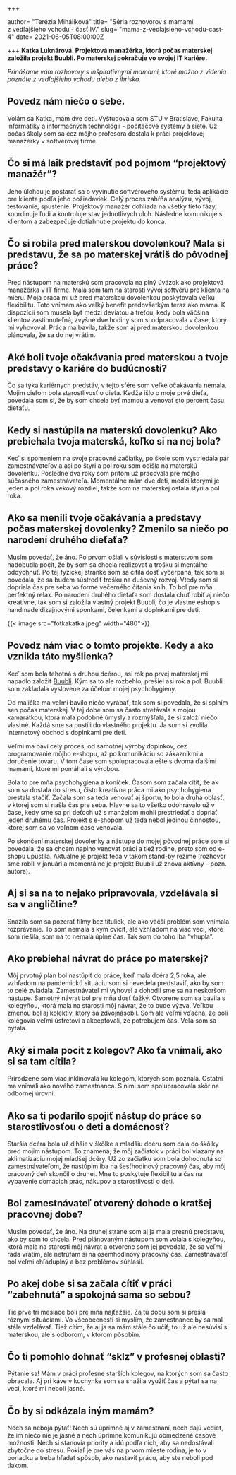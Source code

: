 +++

author= "Terézia Miháliková"
title= "Séria rozhovorov s mamami z&nbsp;vedľajšieho vchodu - časť IV."
slug= "mama-z-vedlajsieho-vchodu-cast-4"
date= 2021-06-05T08:00:00Z

+++
**Katka Luknárová. Projektová manažérka, ktorá počas materskej založila projekt Buubli.
Po materskej pokračuje vo svojej IT kariére.**

*Prinášame vám rozhovory s inšpiratívnymi mamami, ktoré možno z&nbsp;videnia poznáte z&nbsp;vedľajšieho vchodu alebo z ihriska.*

<!--more-->

## Povedz nám niečo o sebe.

Volám sa Katka, mám dve deti. Vyštudovala som STU v Bratislave, Fakulta informatiky a informačných technológií - počítačové systémy a siete. Už počas školy som sa cez môjho profesora dostala k práci projektovej manažérky v softvérovej firme.


## Čo si má laik predstaviť pod pojmom “projektový manažér”?

Jeho úlohou je postarať sa o vyvinutie softvérového systému, teda aplikácie pre klienta podľa jeho požiadaviek. Celý proces zahŕňa analýzu, vývoj, testovanie, spustenie. Projektový manažér dohliada na všetky tieto fázy, koordinuje ľudi a kontroluje stav jednotlivych uloh. Následne komunikuje s klientom a zabezpečuje dotiahnutie projektu do konca. 


## Čo si robila pred materskou dovolenkou? Mala si predstavu, že sa po materskej vrátiš do pôvodnej práce?

Pred nástupom na materskú som pracovala na plný úväzok ako projektová manažérka v IT firme. Mala som tam na starosti vývoj softvéru pre klienta na mieru. Moja práca mi už pred materskou dovolenkou poskytovala veľkú flexibilitu. Toto vnímam ako veľký benefit predovšetkým teraz ako mama. K dispozícii som musela byť medzi deviatou a treťou, kedy bola väčšina klientov zastihnuteľná, zvyšné dve hodiny som si odpracovala v čase, ktorý mi vyhovoval. Práca ma bavila, takže som aj pred materskou dovolenkou plánovala, že sa do nej vrátim.

## Aké boli tvoje očakávania pred materskou a tvoje predstavy o kariére do budúcnosti?

Čo sa týka kariérnych predstáv, v tejto sfére som veľké očakávania nemala. Mojim cieľom bola starostlivosť o dieťa. Keďže išlo o moje prvé dieťa, povedala som si, že by som chcela byť mamou a venovať sto percent času dieťaťu. 


## Kedy si nastúpila na materskú dovolenku? Ako prebiehala tvoja materská, koľko si na nej bola?

Keď si spomeniem na svoje pracovné začiatky, po škole som vystriedala pár zamestnávateľov a  asi po štyri a pol roku som odišla na materskú dovolenku. Posledné dva roky som pritom už pracovala pre môjho súčasného zamestnávateľa. Momentálne mám dve deti, medzi ktorými je jeden a pol roka vekový rozdiel, takže som na materskej ostala štyri a pol roka.


## Ako sa menili tvoje očakávania a predstavy počas materskej dovolenky? Zmenilo sa niečo po narodení druhého dieťaťa?

Musím povedať, že áno. Po prvom ošiali v súvislosti s materstvom som nadobudla pocit, že by som sa chcela realizovať a trošku si mentálne oddýchnuť. Po tej fyzickej stránke som sa cítila dosť vyčerpaná, tak som si povedala, že sa budem sústrediť trošku na duševný rozvoj. Vtedy som si dopriala čas pre seba vo forme večerného čítania kníh. To bol pre mňa perfektný relax. Po narodení druhého dieťaťa som dostala chuť robiť aj niečo kreatívne, tak som si založila vlastný projekt Buubli, čo je vlastne eshop s handmade dizajnovými sponkami, čelenkami a doplnkami pre deti.  

{{< image src="fotkakatka.jpeg" width="480">}}

## Povedz nám viac o tomto projekte. Kedy a ako vznikla táto myšlienka?

Keď som bola tehotná s druhou dcérou, asi rok po prvej materskej mi napadlo založiť [Buubli](https://buubli.sk/). Kým sa to ale rozbehlo, prešiel asi rok a pol. Buubli som zakladala vyslovene za účelom mojej psychohygieny.

Od malička ma veľmi bavilo niečo vyrábať, tak som si povedala, že si splním sen počas materskej. V tej dobe som sa často stretávala s mojou kamarátkou, ktorá mala podobné úmysly a rozmýšľala, že si založí niečo vlastné. Každá sme sa pustili do vlastného projektu. Ja som si zvolila internetový obchod s doplnkami pre deti. 

Veľmi ma baví celý proces, od samotnej výroby doplnkov, cez programovanie môjho e-shopu, až po komunikáciu so zákazníkmi a doručenie tovaru. V tom čase som spolupracovala ešte s dvoma ďalšími mamami, ktoré mi pomáhali s výrobou. 


Bola to pre mňa psychohygiena a koníček. Časom som začala cítiť, že ak som sa dostala do stresu, čisto kreatívna práca mi ako psychohygiena prestala stačiť. Začala som sa teda venovať aj športu, to bola druhá oblasť, v ktorej som si našla čas pre seba. Hlavne sa to všetko odohrávalo už v čase, kedy sme sa pri deťoch už s manželom mohli prestriedať a dopriať jeden druhému čas. Projekt s e-shopom už teda nebol jedinou činnosťou, ktorej som sa vo voľnom čase venovala. 

Po skončení materskej dovolenky a nástupe do mojej pôvodnej práce som si povedala, že sa chcem naplno venovať práci a tiež rodine, preto som od e-shopu upustila. Aktuálne je projekt teda v takom stand-by režime (rozhovor sme robili v januári a momentálne je projekt Buubli už znova aktívny - pozn. autora).


## Aj si sa na to nejako pripravovala, vzdelávala si sa v angličtine?

Snažila som sa pozerať filmy bez tituliek, ale ako väčší problém som vnímala rozprávanie. To som nemala s kým cvičiť, ale vzhľadom na viac vecí, ktoré som riešila, som na to nemala úplne čas. Tak som do toho iba “vhupla”. 


## Ako prebiehal návrat do práce po materskej? 

Môj prvotný plán bol nastúpiť do práce, keď mala dcéra 2,5 roka, ale vzhľadom na pandemickú situáciu som si nevedela predstaviť, ako by som to celé zvládala. Zamestnávateľ mi vyhovel a dohodli sme sa na neskoršom nástupe. 
Samotný návrat bol pre mňa dosť ťažký. Otvorene som sa bavila s kolegyňou, ktorá mala na starosti môj návrat, že to bude výzva. Veľkou zmenou bol aj kolektív, ktorý sa zdvojnásobil. 
Som ale veľmi vďačná, že boli kolegovia veľmi ústretoví a akceptovali, že potrebujem čas. Veľa som sa pýtala.


## Aký si mala pocit z kolegov? Ako ťa vnímali, ako si sa tam cítila?

Prirodzene som viac inklinovala ku kolegom, ktorých som poznala. Ostatní ma vnímali ako nového zamestnanca. S nimi som spolupracovala skôr na odbornej úrovni. 


## Ako sa ti podarilo spojiť nástup do práce so starostlivosťou o deti a domácnosť? 

Staršia dcéra bola už dlhšie v škôlke a mladšiu dcéru som dala do škôlky pred mojim nástupom. To znamená, že môj začiatok v práci bol viazaný na aklimatizáciu mojej mladšej dcéry.  Už zo začiatku som bola dohodnutá so zamestnávateľom, že nastúpim iba na šesťhodinový pracovný čas, aby môj pracovný deň skončil o druhej. Mne to poskytuje flexibilitu a čas na vybavenie domácich prác, nákupov a starostlivosti o deti.


## Bol zamestnávateľ otvorený dohode o kratšej pracovnej dobe?

Musím povedať, že áno. Na druhej strane som aj ja mala presnú predstavu, ako by som to chcela. Pred plánovaným nástupom som volala s kolegyňou, ktorá mala na starosti môj návrat a otvorene som jej povedala, že sa veľmi rada vrátim, ale netrúfam si na osemhodinový pracovný čas. Zamestnávateľ bol veľmi ohľaduplný a bez problémov súhlasil.


## Po akej dobe si sa začala cítiť v práci “zabehnutá” a spokojná sama so sebou?

Tie prvé tri mesiace boli pre mňa najťažšie. Za tú dobu som si prešla rôznymi situáciami. Vo všeobecnosti si myslím, že zamestnanec by sa mal stále vzdelávať. Tiež cítim, že aj ja sa mám stále čo učiť, to už ale nesúvisí s materskou, ale s odborom, v ktorom pôsobím. 

## Čo ti pomohlo dohnať “sklz” v profesnej oblasti?

Pýtanie sa! Mám v práci profesne starších kolegov, na ktorých som sa často obracala. Aj pri káve v kuchynke som sa snažila využiť čas a pýtať sa na veci, ktoré mi neboli jasné.


## Čo by si odkázala iným mamám?

Nech sa neboja pýtať! Nech sú úprimné aj v zamestnaní, nech dajú vedieť, že im niečo nie je jasné a nech úprimne komunikujú obmedzené časové možnosti. Nech si stanovia priority a idú podľa nich, aby sa nedostávali zbytočne do stresu. Pokiaľ je pre vás na prvom mieste rodina, je to v poriadku a treba hľadať spôsob, ako nastaviť prácu, aby ste neboli pod tlakom.








